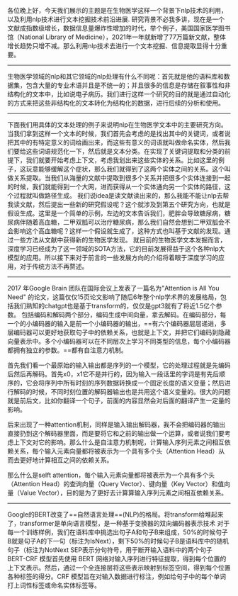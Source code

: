 各位晚上好，今天我们展示的主题是在生物医学这样一个背景下nlp技术的利用，以及利用nlp技术进行文本挖掘技术前沿进展.
研究背景不必我多讲，现在是一个文献成指数级增长，数据信息量爆炸性增加的时代，举个例子，美国国家医学图书馆（National Library of Medicine），2021年一年就新增了77万篇新文献，整体增长趋势只增不减。那么利用nlp技术去进行一个文本挖掘、信息提取显得十分重要。

---

生物医学领域的nlp和其它领域的nlp处理有什么不同呢：首先就是他的语料库和数据集，包含大量的专业术语并且是不统一的；并且很多的信息是存储在叙事性和非结构化的文本中，比如说电子病历。我们进行这样一个研究的目的就是通过自动化的方式来把这些非结构化的文本转化为结构化的数据，进行后续的分析和使用。

---

下面我们用具体的文本处理的例子来说明nlp在生物医学文本中的主要研究方向。
当我们拿到这样一个文本的时候，我们首先会考虑的是找出其中的关键词，或者说把其中的有特定意义的词给画出来，而这些有意义的词语就叫做命名实体，然后我们要给这些词语规范化一下，然后就是文本分类。在实现了关键词提取和分类的前提下，我们就要开始考虑上下文，考虑我划出来这些实体的关系。比如这里的例子，这玩意能够缓解这个症状，那么我们就得到了这两个实体之间的关系。这个叫做关系提取。当我们从海量的文献中提取到很多个关系并把很多个实体连接到一起的时候，我们就能得到一个大网，进而获得从一个实体通向另一个实体的路径，这个过程就叫做路径生成。
我们说idea是读文献读出来的，那么我能不能让nlp去帮我读文献，然后提出一些新的研究假设呢？这个就涉及到第五个研究方向，也就是假设生成。这里是一个简单的示例，左边的文本告诉我们，肥胖会导致糖尿病，糖尿病伴随着高血糖，二甲双胍可以治疗糖尿病，那么我们自然会想到二甲双胍会不会影响这个高血糖呢？这样一个假设就生成了，这种方式也叫基于文献的发现。通过一些方法从文献中获得新的生物医学发现。
就目前的生物医学文本发掘而言，深度学习已经成为了这一领域的SOTA方法，它的目前发展得益于这个各种nlp大模型的应用。所以接下来对于前言的一些发展方向的介绍将着眼于深度学习的应用，对于传统方法不再赘述。

---

2017 年Google Brain 团队在国际会议上发表了一篇名为"Attention is All You Need" 的论文，这篇仅仅15页论文影响了随后6年整个nlp学术界的发展格局，包括我们熟知的chatgpt也是基于transform的，仅仅是gpt3就有了将近1.5亿个参数。
包括编码和解码两个部分，编码生成中间向量，拿去解码。在编码部分，每一个的小编码器的输入是前一个小编码器的输出，==有六个编码器层层递进，多层编码器可以更好地获取句子中的依赖关系，也就是上下文，并把它们编码到隐藏向量表示中。多个小编码器可以在不同层次上学习不同类型的信息，每个小编码器都拥有独立的参数。==都有自注意力机制。

首先我们看一个最原始的输入输出都是序列的一个模型，它的处理过程就是先编码后然后再解码。首先x0，x1它不是并行的，因为输入一段话里的字词是有先后顺序的，它会将序列中所有时刻的序列数据转换成一个固定长度的语义变量；然后进行解码的时候，不同时刻位置的解码器输出也是共用这个语义变量的。很大的问题就是前后文，比如你翻译一个句子，前面的内容显然会对后面的翻译产生一定量的影响。

后来出现了一种attention机制，同样是输入输出解码器，我不会把编码器的输出直接扔到这个解码器里面，而是要将它和之前的输出做一个运算，或者说我们要考虑上下文对它的影响。那么什么是自注意力机制呢，计算输入序列元素之间相互依赖关系，每个输入元素向量都将被表示为一个具有多个头（Attention Head）从而去更好地计算相互之间的依赖关系。

那么什么是selft attention，每个输入元素向量都将被表示为一个具有多个头（Attention Head）的查询向量（Query Vector）、键向量（Key Vector）和值向量（Value Vector），目的是为了更好去计算算输入序列元素之间相互依赖关系。

---

Google的BERT改变了==自然语言处理==(NLP)的格局。将transform给堆起来了，transformer是单向语言模型，是一种基于变换器的双向编码器表示技术
对于每一个训练样例，我们在语料库中挑选出句子A和句子B来组成，50%的时候句子B就是句子A的下一句（标注为IsNext），剩下50%的时候句子B是语料库中的随机句子（标注为NotNext
SEP表示分句符号，用于断开输入语料中的两个句子
BERT-CRF 模型首先使用 BERT 网络对输入序列进行特征提取，得到每个位置的上下文表示。然后，通过一个全连接层将这些表示映射到标签空间，得到每个位置各种标签的得分。CRF 模型旨在对输入数据进行标注，例如给句子中的每个单词打上词性标签或命名实体标签等。
